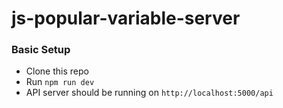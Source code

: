 # js-popular-variable-server

### Basic Setup
* Clone this repo
* Run `npm run dev`
* API server should be running on `http://localhost:5000/api`
